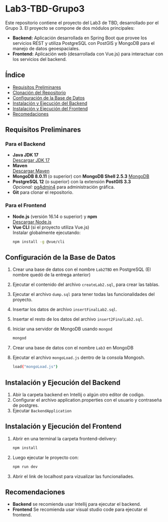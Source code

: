 # Lab3-TBD-Grupo3

Este repositorio contiene el proyecto del Lab3 de TBD, desarrollado por el Grupo 3. El proyecto se compone de dos módulos principales:

- **Backend:** Aplicación desarrollada en Spring Boot que provee los servicios REST y utiliza PostgreSQL con PostGIS y MongoDB para el manejo de datos geoespaciales.
- **Frontend:** Aplicación web (desarrollada con Vue.js) para interactuar con los servicios del backend.

## Índice

- [Requisitos Preliminares](#requisitos-preliminares)
- [Clonación del Repositorio](#clonación-del-repositorio)
- [Configuración de la Base de Datos](#configuración-de-la-base-de-datos)
- [Instalación y Ejecución del Backend](#instalación-y-ejecución-del-backend)
- [Instalación y Ejecución del Frontend](#instalación-y-ejecución-del-frontend)
- [Recomedaciones](#recomendaciones)

## Requisitos Preliminares

### Para el Backend

- **Java JDK 17**  
  [Descargar JDK 17](https://www.oracle.com/java/technologies/javase/jdk17-archive-downloads.html)
- **Maven**  
  [Descargar Maven](https://maven.apache.org/download.cgi)
- **MongoDB 8.0.11** (o superior) con **MongoDB Shell 2.5.3**
  [MongoDB](https://www.mongodb.com/try/download/community)
- **PostgreSQL 12** (o superior) con la extensión **PostGIS 3.3**  
  _Opcional:_ [pgAdmin4](https://www.pgadmin.org/download/) para administración gráfica.
- **Git** para clonar el repositorio.

### Para el Frontend

- **Node.js** (versión 16.14 o superior) y **npm**  
  [Descargar Node.js](https://nodejs.org/)
- **Vue CLI** (si el proyecto utiliza Vue.js)  
  Instalar globalmente ejecutando:
  ```bash
  npm install -g @vue/cli
  ```

## Configuración de la Base de Datos

1. Crear una base de datos con el nombre `Lab2TBD` en PostgreSQL (El nombre quedó de la entrega anterior)
2. Ejecutar el contenido del archivo `createLab2.sql`, para crear las tablas.
3. Ejecutar el archivo `dump.sql` para tener todas las funcionalidades del proyecto.
4. Insertar los datos de archivo `insertFinalLab2.sql`.
5. Insertar el resto de los datos del archivo `insert2FinalLab2.sql`.
6. Iniciar una servidor de MongoDB usando `mongod`
   ```bash
   mongod

   ```
7. Crear una base de datos con el nombre `Lab3` en MongoDB
8. Ejecutar el archivo `mongoLoad.js` dentro de la consola Mongosh.
   
   ```bash
   load("mongoLoad.js")

   ```

## Instalación y Ejecución del Backend

1. Abir la carpeta backend en Intellij o algún otro editor de codigo.
2. Configurar el archivo application.properties con el usuario y contraseña de postgres.
3. Ejecutar `BackendApplication`

## Instalación y Ejecución del Frontend

1. Abrir en una terminal la carpeta frontend-delivery:

   ```bash
   npm install

   ```

2. Luego ejecutar le proyecto con:

   ```bash
   npm run dev

   ```

3. Abrir el link de localhost para vizualizar las funcionaliades.

## Recomendaciones

- **Backend** se recomienda usar Intellij para ejecutar el backend.
- **Frontend** Se recomienda usar visual studio code para ejecutar el frontend.
